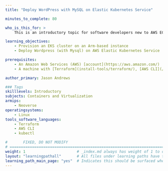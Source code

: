 ```yaml
---
title: "Deploy WordPress with MySQL on Elastic Kubernetes Service"

minutes_to_complete: 80

who_is_this_for: >
    This is an introductory topic for software developers new to AWS EC2, EKS, and Kubernetes.

learning_objectives:
    - Provision an EKS cluster on an Arm-based instance
    - Deploy Wordpress (with Mysql) on AWS Elastic Kubernetes Service

prerequisites:
    - An Amazon Web Services (AWS) [account](https://aws.amazon.com/)
    - A machine with [Terraform](install-tools/terraform/), [AWS CLI](/install-tools/aws-cli), and [The Kubernetes CLI kubectl](/install-tools/kubectl) installed.

author_primary: Jason Andrews

### Tags
skilllevels: Introductory
subjects: Containers and Virtualization
armips:
    - Neoverse
operatingsystems:
    - Linux
tools_software_languages:
    - Terraform
    - AWS CLI
    - kubectl

#       FIXED, DO NOT MODIFY
# ================================================================================
weight: 1                       # _index.md always has weight of 1 to order correctly
layout: "learningpathall"       # All files under learning paths have this same wrapper
learning_path_main_page: "yes"  # Indicates this should be surfaced when looking for related content. Only set for _index.md of learning path content.
---
```

